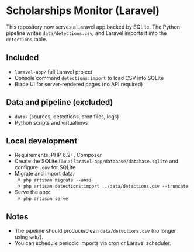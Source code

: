 # Scholarships Monitor (Laravel)

This repository now serves a Laravel app backed by SQLite. The Python pipeline writes `data/detections.csv`, and Laravel imports it into the `detections` table.

## Included
- `laravel-app/` full Laravel project
- Console command `detections:import` to load CSV into SQLite
- Blade UI for server-rendered pages (no API required)

## Data and pipeline (excluded)
- `data/` (sources, detections, cron files, logs)
- Python scripts and virtualenvs

## Local development
- Requirements: PHP 8.2+, Composer
- Create the SQLite file at `laravel-app/database/database.sqlite` and configure `.env` for SQLite
- Migrate and import data:
  - `php artisan migrate --ansi`
  - `php artisan detections:import ../data/detections.csv --truncate`
- Serve the app:
  - `php artisan serve`

## Notes
- The pipeline should produce/clean `data/detections.csv` (no longer using `web/`).
- You can schedule periodic imports via cron or Laravel scheduler.

